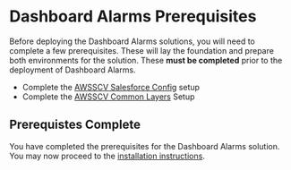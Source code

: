 # Dashboard Alarms Prerequisites
Before deploying the Dashboard Alarms solutions, you will need to complete a few prerequisites. These will lay the foundation and prepare both environments for the solution. These **must be completed** prior to the deployment of Dashboard Alarms.
- Complete the [AWSSCV Salesforce Config](../../../Common/AWSSCV-SalesforceConfig) setup
- Complete the [AWSSCV Common Layers](../../../Common/AWSSCV-CommonLayers) Setup

## Prerequistes Complete
You have completed the prerequisites for the Dashboard Alarms solution. You may now proceed to the [installation instructions](dashboard_alarms_installation_instructions.md).

